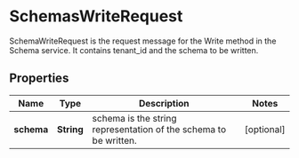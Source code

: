

# SchemasWriteRequest

SchemaWriteRequest is the request message for the Write method in the Schema service. It contains tenant_id and the schema to be written.

## Properties

| Name | Type | Description | Notes |
|------------ | ------------- | ------------- | -------------|
|**schema** | **String** | schema is the string representation of the schema to be written. |  [optional] |



